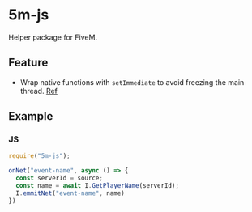 # 5m-js
Helper package for FiveM.

## Feature
* Wrap native functions with `setImmediate` to avoid freezing the main thread. [Ref](https://docs.fivem.net/docs/scripting-manual/runtimes/javascript/#thread-affinity)


## Example
### JS
```js
require("5m-js");

onNet("event-name", async () => {
  const serverId = source;
  const name = await I.GetPlayerName(serverId);
  I.emmitNet("event-name", name)
})
```
